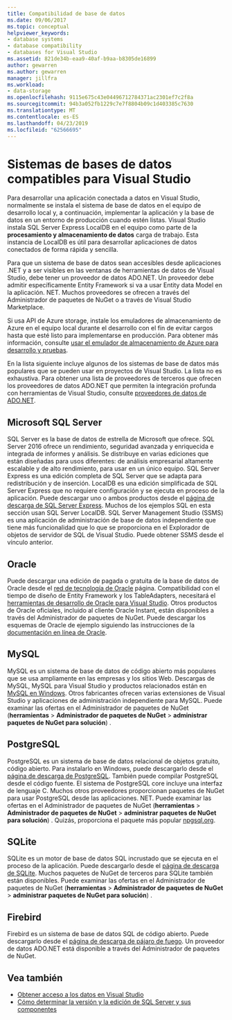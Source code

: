 ```yaml
---
title: Compatibilidad de base de datos
ms.date: 09/06/2017
ms.topic: conceptual
helpviewer_keywords:
- database systems
- database compatibility
- databases for Visual Studio
ms.assetid: 821de34b-eaa9-40af-b9aa-b8305de16899
author: gewarren
ms.author: gewarren
manager: jillfra
ms.workload:
- data-storage
ms.openlocfilehash: 9115e675c43e04496712784371ac2301ef7c2f8a
ms.sourcegitcommit: 94b3a052fb1229c7e7f8804b09c1d403385c7630
ms.translationtype: MT
ms.contentlocale: es-ES
ms.lasthandoff: 04/23/2019
ms.locfileid: "62566695"
---
```

# <a name="compatible-database-systems-for-visual-studio"></a>Sistemas de bases de datos compatibles para Visual Studio

Para desarrollar una aplicación conectada a datos en Visual Studio, normalmente se instala el sistema de base de datos en el equipo de desarrollo local y, a continuación, implementar la aplicación y la base de datos en un entorno de producción cuando estén listas. Visual Studio instala SQL Server Express LocalDB en el equipo como parte de la **procesamiento y almacenamiento de datos** carga de trabajo. Esta instancia de LocalDB es útil para desarrollar aplicaciones de datos conectados de forma rápida y sencilla.

Para que un sistema de base de datos sean accesibles desde aplicaciones .NET y a ser visibles en las ventanas de herramientas de datos de Visual Studio, debe tener un proveedor de datos ADO.NET. Un proveedor debe admitir específicamente Entity Framework si va a usar Entity data Model en la aplicación. NET. Muchos proveedores se ofrecen a través del Administrador de paquetes de NuGet o a través de Visual Studio Marketplace.

Si usa API de Azure storage, instale los emuladores de almacenamiento de Azure en el equipo local durante el desarrollo con el fin de evitar cargos hasta que esté listo para implementarse en producción. Para obtener más información, consulte [usar el emulador de almacenamiento de Azure para desarrollo y pruebas](/azure/storage/common/storage-use-emulator).

En la lista siguiente incluye algunos de los sistemas de base de datos más populares que se pueden usar en proyectos de Visual Studio. La lista no es exhaustiva. Para obtener una lista de proveedores de terceros que ofrecen los proveedores de datos ADO.NET que permiten la integración profunda con herramientas de Visual Studio, consulte [proveedores de datos de ADO.NET](/dotnet/framework/data/adonet/data-providers).

## <a name="microsoft-sql-server"></a>Microsoft SQL Server

SQL Server es la base de datos de estrella de Microsoft que ofrece. SQL Server 2016 ofrece un rendimiento, seguridad avanzada y enriquecida e integrada de informes y análisis. Se distribuye en varias ediciones que están diseñadas para usos diferentes: de análisis empresarial altamente escalable y de alto rendimiento, para usar en un único equipo. SQL Server Express es una edición completa de SQL Server que se adapta para redistribución y de inserción.  LocalDB es una edición simplificada de SQL Server Express que no requiere configuración y se ejecuta en proceso de la aplicación. Puede descargar uno o ambos productos desde el [página de descarga de SQL Server Express](https://www.microsoft.com/sql-server/sql-server-editions-express). Muchos de los ejemplos SQL en esta sección usan SQL Server LocalDB. SQL Server Management Studio (SSMS) es una aplicación de administración de base de datos independiente que tiene más funcionalidad que lo que se proporciona en el Explorador de objetos de servidor de SQL de Visual Studio. Puede obtener SSMS desde el vínculo anterior.

## <a name="oracle"></a>Oracle

Puede descargar una edición de pagada o gratuita de la base de datos de Oracle desde el [red de tecnología de Oracle](http://www.oracle.com/technetwork/database/enterprise-edition/downloads/index-092322.html) página. Compatibilidad con el tiempo de diseño de Entity Framework y los TableAdapters, necesitará el [herramientas de desarrollo de Oracle para Visual Studio](http://www.oracle.com/technetwork/developer-tools/visual-studio/overview/index.html). Otros productos de Oracle oficiales, incluido al cliente Oracle Instant, están disponibles a través del Administrador de paquetes de NuGet. Puede descargar los esquemas de Oracle de ejemplo siguiendo las instrucciones de la [documentación en línea de Oracle](http://docs.oracle.com/cd/E11882_01/server.112/e10831/toc.htm).

## <a name="mysql"></a>MySQL

MySQL es un sistema de base de datos de código abierto más populares que se usa ampliamente en las empresas y los sitios Web. Descargas de MySQL, MySQL para Visual Studio y productos relacionados están en [MySQL en Windows](http://www.mysql.com/why-mysql/windows/). Otros fabricantes ofrecen varias extensiones de Visual Studio y aplicaciones de administración independiente para MySQL. Puede examinar las ofertas en el Administrador de paquetes de NuGet (**herramientas** > **Administrador de paquetes de NuGet** > **administrar paquetes de NuGet para solución**) .

## <a name="postgresql"></a>PostgreSQL

PostgreSQL es un sistema de base de datos relacional de objetos gratuito, código abierto. Para instalarlo en Windows, puede descargarlo desde el [página de descarga de PostgreSQL](http://www.postgresql.org/download/windows/). También puede compilar PostgreSQL desde el código fuente. El sistema de PostgreSQL core incluye una interfaz de lenguaje C. Muchos otros proveedores proporcionan paquetes de NuGet para usar PostgreSQL desde las aplicaciones. NET. Puede examinar las ofertas en el Administrador de paquetes de NuGet (**herramientas** > **Administrador de paquetes de NuGet** > **administrar paquetes de NuGet para solución**) . Quizás, proporciona el paquete más popular [npgsql.org](http://www.npgsql.org).

## <a name="sqlite"></a>SQLite

SQLite es un motor de base de datos SQL incrustado que se ejecuta en el proceso de la aplicación. Puede descargarlo desde el [página de descarga de SQLite](http://www.sqlite.org/download.html). Muchos paquetes de NuGet de terceros para SQLite también están disponibles. Puede examinar las ofertas en el Administrador de paquetes de NuGet (**herramientas** > **Administrador de paquetes de NuGet** > **administrar paquetes de NuGet para solución**) .

## <a name="firebird"></a>Firebird

Firebird es un sistema de base de datos SQL de código abierto. Puede descargarlo desde el [página de descarga de pájaro de fuego](http://firebirdsql.org/en/downloads/). Un proveedor de datos ADO.NET está disponible a través del Administrador de paquetes de NuGet.

## <a name="see-also"></a>Vea también

- [Obtener acceso a los datos en Visual Studio](../data-tools/accessing-data-in-visual-studio.md)
- [Cómo determinar la versión y la edición de SQL Server y sus componentes](http://support.microsoft.com/kb/321185)